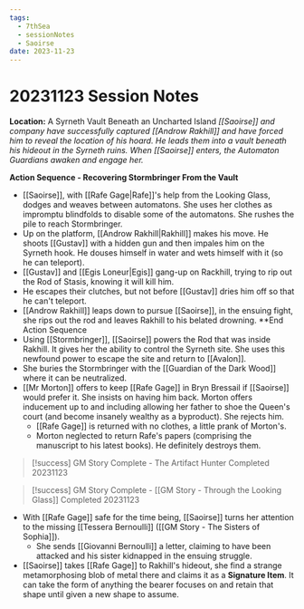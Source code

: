 ```yaml
---
tags:
  - 7thSea
  - sessionNotes
  - Saoirse
date: 2023-11-23
---
```

# 20231123 Session Notes
**Location:** A Syrneth Vault Beneath an Uncharted Island
*[[Saoirse]] and company have successfully captured [[Androw Rakhill]] and have forced him to reveal the location of his hoard.  He leads them into a vault beneath his hideout in the Syrneth ruins.  When [[Saoirse]] enters, the Automaton Guardians awaken and engage her.*

**Action Sequence - Recovering Stormbringer From the Vault**
- [[Saoirse]], with [[Rafe Gage|Rafe]]'s help from the Looking Glass, dodges and weaves between automatons.  She uses her clothes as impromptu blindfolds to disable some of the automatons.  She rushes the pile to reach Stormbringer.
- Up on the platform, [[Androw Rakhill|Rakhill]] makes his move.  He shoots [[Gustav]] with a hidden gun and then impales him on the Syrneth hook.  He douses himself in water and wets himself with it (so he can teleport).
- [[Gustav]] and [[Egis Loneur|Egis]] gang-up on Rackhill, trying to rip out the Rod of Stasis, knowing it will kill him.
- He escapes their clutches, but not before [[Gustav]] dries him off so that he can't teleport.
- [[Androw Rakhill]] leaps down to pursue [[Saoirse]], in the ensuing fight, she rips out the rod and leaves Rakhill to his belated drowning.
**End Action Sequence
- Using [[Stormbringer]], [[Saoirse]] powers the Rod that was inside Rakhill.  It gives her the ability to control the Syrneth site.  She uses this newfound power to escape the site and return to [[Avalon]].
- She buries the Stormbringer with the [[Guardian of the Dark Wood]] where it can be neutralized.
- [[Mr Morton]] offers to keep [[Rafe Gage]] in Bryn Bressail if [[Saoirse]] would prefer it.  She insists on having him back.  Morton offers inducement up to and including allowing her father to shoe the Queen's court (and become insanely wealthy as a byproduct).  She rejects him.
	- [[Rafe Gage]] is returned with no clothes, a little prank of Morton's.
	- Morton neglected to return Rafe's papers (comprising the manuscript to his latest books).  He definitely destroys them.
> [!success] GM Story Complete - The Artifact Hunter
> Completed 20231123

> [!success] GM Story Complete - [[GM Story - Through the Looking Glass]]
> Completed 20231123
- With [[Rafe Gage]] safe for the time being, [[Saoirse]] turns her attention to the missing [[Tessera Bernoulli]] ([[GM Story - The Sisters of Sophia]]).
	- She sends [[Giovanni Bernoulli]] a letter, claiming to have been attacked and his sister kidnapped in the ensuing struggle.
- [[Saoirse]] takes [[Rafe Gage]] to Rakhill's hideout, she find a strange metamorphosing blob of metal there and claims it as a **Signature Item**.  It can take the form of anything the bearer focuses on and retain that shape until given a new shape to assume.